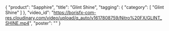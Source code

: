 {
   "product": "Sapphire",
   "title": "Glint Shine",
   "tagging": {
   "category": [
      "Glint Shine"
    ]
   },
   "video_id": "https://borisfx-com-res.cloudinary.com/video/upload/q_auto/v1617808759/Nitro%20FX/GLINT_SHINE.mp4",
   "poster": ""
}
